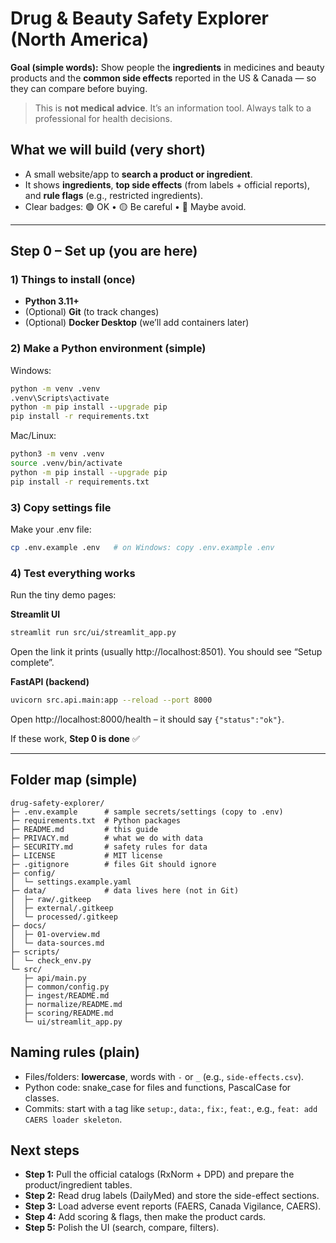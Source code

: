 # Drug & Beauty Safety Explorer (North America)

**Goal (simple words):** Show people the **ingredients** in medicines and beauty products and the **common side effects** reported in the US & Canada — so they can compare before buying.

> This is **not medical advice**. It’s an information tool. Always talk to a professional for health decisions.

## What we will build (very short)
- A small website/app to **search a product or ingredient**.
- It shows **ingredients**, **top side effects** (from labels + official reports), and **rule flags** (e.g., restricted ingredients).
- Clear badges: 🟢 OK • 🟡 Be careful • 🔴 Maybe avoid.

---

## Step 0 – Set up (you are here)

### 1) Things to install (once)
- **Python 3.11+**
- (Optional) **Git** (to track changes)
- (Optional) **Docker Desktop** (we’ll add containers later)

### 2) Make a Python environment (simple)
Windows:
```bat
python -m venv .venv
.venv\Scripts\activate
python -m pip install --upgrade pip
pip install -r requirements.txt
```

Mac/Linux:
```bash
python3 -m venv .venv
source .venv/bin/activate
python -m pip install --upgrade pip
pip install -r requirements.txt
```

### 3) Copy settings file
Make your .env file:
```bash
cp .env.example .env   # on Windows: copy .env.example .env
```

### 4) Test everything works
Run the tiny demo pages:

**Streamlit UI**
```bash
streamlit run src/ui/streamlit_app.py
```
Open the link it prints (usually http://localhost:8501). You should see “Setup complete”.

**FastAPI (backend)**
```bash
uvicorn src.api.main:app --reload --port 8000
```
Open http://localhost:8000/health – it should say `{"status":"ok"}`.

If these work, **Step 0 is done** ✅

---

## Folder map (simple)
```
drug-safety-explorer/
├─ .env.example      # sample secrets/settings (copy to .env)
├─ requirements.txt  # Python packages
├─ README.md         # this guide
├─ PRIVACY.md        # what we do with data
├─ SECURITY.md       # safety rules for data
├─ LICENSE           # MIT license
├─ .gitignore        # files Git should ignore
├─ config/
│  └─ settings.example.yaml
├─ data/             # data lives here (not in Git)
│  ├─ raw/.gitkeep
│  ├─ external/.gitkeep
│  └─ processed/.gitkeep
├─ docs/
│  ├─ 01-overview.md
│  └─ data-sources.md
├─ scripts/
│  └─ check_env.py
└─ src/
   ├─ api/main.py
   ├─ common/config.py
   ├─ ingest/README.md
   ├─ normalize/README.md
   ├─ scoring/README.md
   └─ ui/streamlit_app.py
```

## Naming rules (plain)
- Files/folders: **lowercase**, words with `-` or `_` (e.g., `side-effects.csv`).
- Python code: snake_case for files and functions, PascalCase for classes.
- Commits: start with a tag like `setup:`, `data:`, `fix:`, `feat:`, e.g., `feat: add CAERS loader skeleton`.

## Next steps
- **Step 1:** Pull the official catalogs (RxNorm + DPD) and prepare the product/ingredient tables.
- **Step 2:** Read drug labels (DailyMed) and store the side-effect sections.
- **Step 3:** Load adverse event reports (FAERS, Canada Vigilance, CAERS).
- **Step 4:** Add scoring & flags, then make the product cards.
- **Step 5:** Polish the UI (search, compare, filters).
